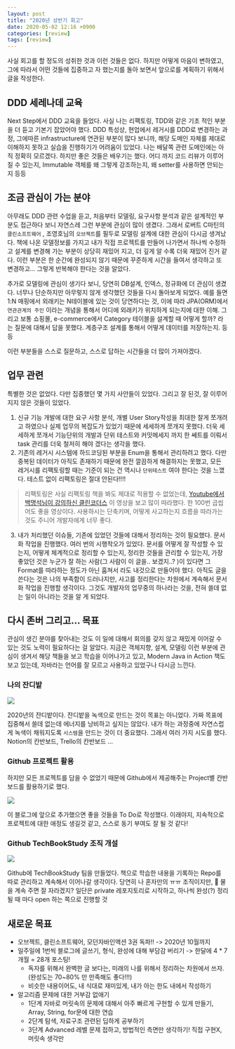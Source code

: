 ```yaml
---
layout: post
title: "2020년 상반기 회고"
date: 2020-05-02 12:16 +0900
categories: [review]
tags: [review]
---
```


사실 회고를 할 정도의 성취한 것과 이런 것들은 없다. 하지만 어떻게 마음이 변하였고, 그에 따라서 어떤 것들에 집중하고 자 했는지를 돌아 보면서 앞으로를 계획하기 위해서 글을 작성한다.

## DDD 세레나데 교육

Next Step에서 DDD 교육을 들었다. 사실 나는 리팩토링, TDD와 같은 기초 적인 부분을 더 듣고 기본기 잡았어야 했다. DDD 특성상, 현업에서 레거시를 DDD로 변경하는 과정, 그에따른 infrastructure에 연관된 부분이 많다 보니까, 해당 도메인 자체를 제대로 이해하지 못하고 실습을 진행하기가 어려움이 있었다. 나는 배달쪽 관련 도메인에는 아직 정확히 모르겠다. 하지만 좋은 것들은 배우기는 했다. 어디 까지 코드 리뷰가 이루어질 수 있는지, Immutable 객체를 왜 그렇게 강조하는지, 왜 setter를 사용하면 안되는지 등등

## 조금 관심이 가는 분야

아무래도 DDD 관련 수업을 듣고, 처음부터 모델링, 요구사항 분석과 같은 설계적인 부분도 접근하다 보니 자연스레 그런 부분에 관심이 많이 생겼다. 그래서 로버트 C마틴의 `클린소프트웨어` , 조영호님의 `오브젝트`를 필두로 모델링 설계에 대한 관심이 다시금 생겨났다. 책에 나온 모델정보를 가지고 내가 직접 프로젝트를 만들어 나가면서 하나씩 수정하고 설계를 변경해 가는 부분이 상당히 재밌어 지고, 더 깊게 알 수록 더욱 재밌어 진거 같다. 이런 부분은 한 순간에 완성되지 않기 때문에 꾸준하게 시간을 들여서 생각하고 또 변경하고... 그렇게 반복해야 한다는 것을 알았다.

추가로 모델링에 관심이 생기다 보니, 당연히 DB설계, 인덱스, 정규화에 더 관심이 생겼다. 너무나 단순하지만 아무렇지 않게 생각했던 것들을 다시 돌아보게 되었다.
예를 들면 1:N 매핑에서 외래키는 N테이블에 있는 것이 당연하다는 것, 이에 따라 JPA(ORM)에서 `연관관계의 주인` 이라는 개념을 통해서 어디에 외래키가 위치하게 되는지에 대한 이해. 그리고 보통 쇼핑몰, e-commerce에서 Category 테이블을 설계할 때 어떻게 할까? 라는 질문에 대해서 답을 못했다. 계층구조 설계를 통해서 어떻게 데이터를 저장하는지. 등등

이런 부분들을 스스로 질문하고, 스스로 답하는 시간들을 더 많이 가져야겠다.

## 업무 관련

특별한 것은 없었다. 다만 집중했던 몇 가지 사안들이 있었다. 그리고 잘 된것, 잘 이루어 지지 않은 것들이 있었다.

1. 신규 기능 개발에 대한 요구 사항 분석, 개별 User Story작성을 최대한 잘게 쪼개려고 하였으나 실제 업무의 복잡도가 있었기 때문에 세세하게 쪼개지 못했다. 더욱 세세하게 쪼개서 기능단위의 개발과 단위 테스트와 커밋메세지 까지 한 쎄트를 이뤄서 task 관리를 더욱 철저히 해야 겠다는 생각을 했다.
2. 기존의 레거시 시스템에 하드코딩된 부분을 Enum을 통해서 관리하려고 했다. 다만 중복된 데이터가 아직도 존재하기 때문에 완전 깔끔하게 해결하지는 못했고, 모든 레거시를 리팩토링할 때는 기준이 되는 건 역시나 `단위테스트` 여야 한다는 것을 느꼈다. 테스트 없이 리팩토링은 절대 안된다!!!!

> 리팩토링은 사실 리팩토링 책을 봐도 제대로 적용할 수 없었는데, [Youtube에서 백명석님이 강의하신 클린코더스](https://www.youtube.com/user/codetemplate/videos) 이 영상을 보고 많이 따라했다. 한 100번 곱씹어도 좋을 영상이다. 사용하시는 단축키며, 어떻게 사고하는지 흐름을 따라가는 것도 주니어 개발자에게 너무 좋다.

3. 내가 처리했던 이슈들, 기존에 있었던 것들에 대해서 정리하는 것이 필요했다. 문서화 작업을 진행했다. 여러 번의 시행착오가 있었다. 문서를 어떻게 잘 작성할 수 있는지, 어떻게 체계적으로 정리할 수 있는지, 정리한 것들을 관리할 수 있는지, 가장 좋았던 것은 누군가 잘 하는 사람(그 사람이 이 글을.. 보겠지..? )이 있다면 그 Format를 따라하는 정도가 아닌 훔쳐서 라도 내것으로 만들어야 했다. 아직도 글을 쓴다는 것은 나의 부족함이 드러나지만, 사고를 정리한다는 차원에서 계속해서 문서화 작업을 진행할 생각이다. 그것도 개발자의 업무중의 하나라는 것을, 전혀 쓸데 없는 일이 아니라는 것을 알 게 되었다.

## 다시 존버 그리고... 목표

관심이 생긴 분야를 찾아내는 것도 이 일에 대해서 회의를 갖지 않고 재밌게 이어갈 수 있는 것도 노력이 필요하다는 걸 알았다.
지금은 객체지향, 설계, 모델링 이런 부분에 관심이 생겨서 해당 책들을 보고 학습을 이어나가고 있고, Modern Java in Action 책도 보고 있는데, 자바라는 언어를 잘 모르고 사용하고 있었구나 다시금 느낀다.

### 나의 잔디밭

![](https://user-images.githubusercontent.com/28615416/80854591-4d591480-8c74-11ea-8f1e-56551b86189c.png)

2020년의 잔디밭이다. 잔디밭을 녹색으로 만드는 것이 목표는 아니었다. 가짜 목표에 집중해서 쓸데 없는데 에너지를 낭비하고 싶지는 않았다. 내가 하는 과정중에 자연스럽게 녹색이 채워지도록 `시스템`을 만드는 것이 더 중요했다. 그래서 여러 가지 시도를 했다. Notion의 칸반보드, Trello의 칸반보드 ...

### Github 프로젝트 활용

하지만 모든 프로젝트를 담을 수 없었기 때문에 Github에서 제공해주는 Project별 칸반보드를 활용하기로 했다.

![](https://user-images.githubusercontent.com/28615416/80854586-492cf700-8c74-11ea-93c8-8ab52cb15e7e.png)

이 블로그에 앞으로 추가했으면 좋을 것들을 To Do로 작성했다. 이래야지, 지속적으로 프로젝트에 대한 애정도 생길것 같고, 스스로 동기 부여도 잘 될 것 같다!

### Github TechBookStudy 조직 개설

![](https://user-images.githubusercontent.com/28615416/80854677-06b7ea00-8c75-11ea-9db9-04ea698787cc.png)

Github에 TechBookStudy 팀을 만들었다. 책으로 학습한 내용을 기록하는 Repo를 따로 관리하고 계속해서 이어나갈 생각이다. 당연히 나 혼자만의 ㅠㅠ 조직이지만, 🚰 물을 계속 주면 잘 자라겠지?
일단은 private 레포지토리로 시작하고, 하나씩 완성(?) 정리될 때 마다 open 하는 쪽으로 진행할 것

## 새로운 목표

- 오브젝트, 클린소프트웨어, 모던자바인액션 3권 독파!! -> 2020년 10월까지
- 일주일에 1번씩 블로그에 글쓰기, 형식, 완성에 대해 부담감 버리기 -> 한달에 4 \* 7개월 = 28개 포스팅!
  - 독자를 위해서 완벽한 글 보다는, 미래의 나를 위해서 정리하는 차원에서 쓰자. (완성도는 70~80% 만 만족해도 좋다!!!)
  - 비슷한 내용이어도, 내 식대로 재미있게, 내가 아는 한도 내에서 작성하기
- 알고리즘 문제에 대한 거부감 없애기
  - 1단계 자바로 머릿속의 문제에 대해서 아주 빠르게 구현할 수 있게 만들기, Array, String, for문에 대한 연습
  - 2단계 탐색, 자료구조 관련된 딥하게 공부하기
  - 3단계 Advanced 레벨 문제 접하고, 방법적인 측면만 생각하기! 직접 구현X, 머릿속 생각만
